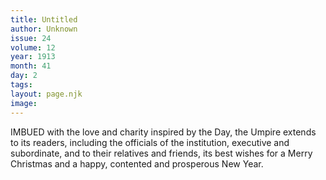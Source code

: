 ```yaml
---
title: Untitled
author: Unknown
issue: 24
volume: 12
year: 1913
month: 41
day: 2
tags:
layout: page.njk
image:
---
```

IMBUED with the love and charity inspired by the Day, the Umpire extends to its readers, including the officials of the institution, executive and subordinate, and to their relatives and friends, its best wishes for a Merry Christmas and a happy, contented and prosperous New Year. 

